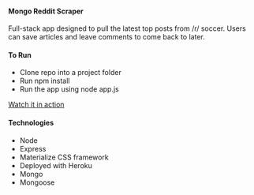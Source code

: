 #### Mongo Reddit Scraper

Full-stack app designed to pull the latest top posts from /r/ soccer. Users can save articles and leave comments to come back to later.

#### To Run

* Clone repo into a project folder
* Run npm install
* Run the app using node app.js

[Watch it in action](https://youtu.be/OefxY2uW44Y)

#### Technologies

* Node
* Express
* Materialize CSS framework
* Deployed with Heroku
* Mongo
* Mongoose
